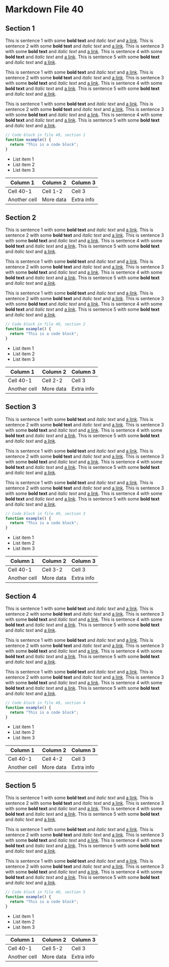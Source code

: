 # Markdown File 40


## Section 1

This is sentence 1 with some **bold text** and *italic text* and [a link](https://example.com/40/1/1/1). This is sentence 2 with some **bold text** and *italic text* and [a link](https://example.com/40/1/1/2). This is sentence 3 with some **bold text** and *italic text* and [a link](https://example.com/40/1/1/3). This is sentence 4 with some **bold text** and *italic text* and [a link](https://example.com/40/1/1/4). This is sentence 5 with some **bold text** and *italic text* and [a link](https://example.com/40/1/1/5). 

This is sentence 1 with some **bold text** and *italic text* and [a link](https://example.com/40/1/2/1). This is sentence 2 with some **bold text** and *italic text* and [a link](https://example.com/40/1/2/2). This is sentence 3 with some **bold text** and *italic text* and [a link](https://example.com/40/1/2/3). This is sentence 4 with some **bold text** and *italic text* and [a link](https://example.com/40/1/2/4). This is sentence 5 with some **bold text** and *italic text* and [a link](https://example.com/40/1/2/5). 

This is sentence 1 with some **bold text** and *italic text* and [a link](https://example.com/40/1/3/1). This is sentence 2 with some **bold text** and *italic text* and [a link](https://example.com/40/1/3/2). This is sentence 3 with some **bold text** and *italic text* and [a link](https://example.com/40/1/3/3). This is sentence 4 with some **bold text** and *italic text* and [a link](https://example.com/40/1/3/4). This is sentence 5 with some **bold text** and *italic text* and [a link](https://example.com/40/1/3/5). 

```javascript
// Code block in file 40, section 1
function example() {
  return "This is a code block";
}
```

- List item 1
- List item 2
- List item 3

| Column 1 | Column 2 | Column 3 |
| -------- | -------- | -------- |
| Cell 40-1 | Cell 1-2 | Cell 3 |
| Another cell | More data | Extra info |


## Section 2

This is sentence 1 with some **bold text** and *italic text* and [a link](https://example.com/40/2/1/1). This is sentence 2 with some **bold text** and *italic text* and [a link](https://example.com/40/2/1/2). This is sentence 3 with some **bold text** and *italic text* and [a link](https://example.com/40/2/1/3). This is sentence 4 with some **bold text** and *italic text* and [a link](https://example.com/40/2/1/4). This is sentence 5 with some **bold text** and *italic text* and [a link](https://example.com/40/2/1/5). 

This is sentence 1 with some **bold text** and *italic text* and [a link](https://example.com/40/2/2/1). This is sentence 2 with some **bold text** and *italic text* and [a link](https://example.com/40/2/2/2). This is sentence 3 with some **bold text** and *italic text* and [a link](https://example.com/40/2/2/3). This is sentence 4 with some **bold text** and *italic text* and [a link](https://example.com/40/2/2/4). This is sentence 5 with some **bold text** and *italic text* and [a link](https://example.com/40/2/2/5). 

This is sentence 1 with some **bold text** and *italic text* and [a link](https://example.com/40/2/3/1). This is sentence 2 with some **bold text** and *italic text* and [a link](https://example.com/40/2/3/2). This is sentence 3 with some **bold text** and *italic text* and [a link](https://example.com/40/2/3/3). This is sentence 4 with some **bold text** and *italic text* and [a link](https://example.com/40/2/3/4). This is sentence 5 with some **bold text** and *italic text* and [a link](https://example.com/40/2/3/5). 

```javascript
// Code block in file 40, section 2
function example() {
  return "This is a code block";
}
```

- List item 1
- List item 2
- List item 3

| Column 1 | Column 2 | Column 3 |
| -------- | -------- | -------- |
| Cell 40-1 | Cell 2-2 | Cell 3 |
| Another cell | More data | Extra info |


## Section 3

This is sentence 1 with some **bold text** and *italic text* and [a link](https://example.com/40/3/1/1). This is sentence 2 with some **bold text** and *italic text* and [a link](https://example.com/40/3/1/2). This is sentence 3 with some **bold text** and *italic text* and [a link](https://example.com/40/3/1/3). This is sentence 4 with some **bold text** and *italic text* and [a link](https://example.com/40/3/1/4). This is sentence 5 with some **bold text** and *italic text* and [a link](https://example.com/40/3/1/5). 

This is sentence 1 with some **bold text** and *italic text* and [a link](https://example.com/40/3/2/1). This is sentence 2 with some **bold text** and *italic text* and [a link](https://example.com/40/3/2/2). This is sentence 3 with some **bold text** and *italic text* and [a link](https://example.com/40/3/2/3). This is sentence 4 with some **bold text** and *italic text* and [a link](https://example.com/40/3/2/4). This is sentence 5 with some **bold text** and *italic text* and [a link](https://example.com/40/3/2/5). 

This is sentence 1 with some **bold text** and *italic text* and [a link](https://example.com/40/3/3/1). This is sentence 2 with some **bold text** and *italic text* and [a link](https://example.com/40/3/3/2). This is sentence 3 with some **bold text** and *italic text* and [a link](https://example.com/40/3/3/3). This is sentence 4 with some **bold text** and *italic text* and [a link](https://example.com/40/3/3/4). This is sentence 5 with some **bold text** and *italic text* and [a link](https://example.com/40/3/3/5). 

```javascript
// Code block in file 40, section 3
function example() {
  return "This is a code block";
}
```

- List item 1
- List item 2
- List item 3

| Column 1 | Column 2 | Column 3 |
| -------- | -------- | -------- |
| Cell 40-1 | Cell 3-2 | Cell 3 |
| Another cell | More data | Extra info |


## Section 4

This is sentence 1 with some **bold text** and *italic text* and [a link](https://example.com/40/4/1/1). This is sentence 2 with some **bold text** and *italic text* and [a link](https://example.com/40/4/1/2). This is sentence 3 with some **bold text** and *italic text* and [a link](https://example.com/40/4/1/3). This is sentence 4 with some **bold text** and *italic text* and [a link](https://example.com/40/4/1/4). This is sentence 5 with some **bold text** and *italic text* and [a link](https://example.com/40/4/1/5). 

This is sentence 1 with some **bold text** and *italic text* and [a link](https://example.com/40/4/2/1). This is sentence 2 with some **bold text** and *italic text* and [a link](https://example.com/40/4/2/2). This is sentence 3 with some **bold text** and *italic text* and [a link](https://example.com/40/4/2/3). This is sentence 4 with some **bold text** and *italic text* and [a link](https://example.com/40/4/2/4). This is sentence 5 with some **bold text** and *italic text* and [a link](https://example.com/40/4/2/5). 

This is sentence 1 with some **bold text** and *italic text* and [a link](https://example.com/40/4/3/1). This is sentence 2 with some **bold text** and *italic text* and [a link](https://example.com/40/4/3/2). This is sentence 3 with some **bold text** and *italic text* and [a link](https://example.com/40/4/3/3). This is sentence 4 with some **bold text** and *italic text* and [a link](https://example.com/40/4/3/4). This is sentence 5 with some **bold text** and *italic text* and [a link](https://example.com/40/4/3/5). 

```javascript
// Code block in file 40, section 4
function example() {
  return "This is a code block";
}
```

- List item 1
- List item 2
- List item 3

| Column 1 | Column 2 | Column 3 |
| -------- | -------- | -------- |
| Cell 40-1 | Cell 4-2 | Cell 3 |
| Another cell | More data | Extra info |


## Section 5

This is sentence 1 with some **bold text** and *italic text* and [a link](https://example.com/40/5/1/1). This is sentence 2 with some **bold text** and *italic text* and [a link](https://example.com/40/5/1/2). This is sentence 3 with some **bold text** and *italic text* and [a link](https://example.com/40/5/1/3). This is sentence 4 with some **bold text** and *italic text* and [a link](https://example.com/40/5/1/4). This is sentence 5 with some **bold text** and *italic text* and [a link](https://example.com/40/5/1/5). 

This is sentence 1 with some **bold text** and *italic text* and [a link](https://example.com/40/5/2/1). This is sentence 2 with some **bold text** and *italic text* and [a link](https://example.com/40/5/2/2). This is sentence 3 with some **bold text** and *italic text* and [a link](https://example.com/40/5/2/3). This is sentence 4 with some **bold text** and *italic text* and [a link](https://example.com/40/5/2/4). This is sentence 5 with some **bold text** and *italic text* and [a link](https://example.com/40/5/2/5). 

This is sentence 1 with some **bold text** and *italic text* and [a link](https://example.com/40/5/3/1). This is sentence 2 with some **bold text** and *italic text* and [a link](https://example.com/40/5/3/2). This is sentence 3 with some **bold text** and *italic text* and [a link](https://example.com/40/5/3/3). This is sentence 4 with some **bold text** and *italic text* and [a link](https://example.com/40/5/3/4). This is sentence 5 with some **bold text** and *italic text* and [a link](https://example.com/40/5/3/5). 

```javascript
// Code block in file 40, section 5
function example() {
  return "This is a code block";
}
```

- List item 1
- List item 2
- List item 3

| Column 1 | Column 2 | Column 3 |
| -------- | -------- | -------- |
| Cell 40-1 | Cell 5-2 | Cell 3 |
| Another cell | More data | Extra info |

